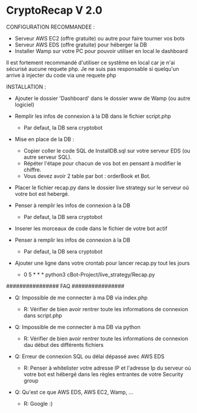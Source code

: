 # CryptoRecap V 2.0


CONFIGURATION RECOMMANDEE :
- Serveur AWS EC2 (offre gratuite) ou autre pour faire tourner vos bots
- Serveur AWS EDS (offre gratuite) pour héberger la DB
- Installer Wamp sur votre PC pour pouvoir utiliser en local le dashboard 

Il est fortement recommandé d'utiliser ce systême en local car je n'ai sécurisé aucune requete php. Je ne suis pas responsable si quelqu'un arrive à injecter du code via une requete php


INSTALLATION : 
- Ajouter le dossier 'Dashboard' dans le dossier www de Wamp (ou autre logiciel)
- Remplir les infos de connexion à la DB dans le fichier script.php
  - Par defaut, la DB sera cryptobot

- Mise en place de la DB :
  - Copier coller le code SQL de InstallDB.sql sur votre serveur EDS (ou autre serveur SQL).
  - Répéter l'étape pour chacun de vos bot en pensant à modifier le chiffre. 
  - Vous devez avoir 2 table par bot : orderBook et Bot.

- Placer le fichier recap.py dans le dossier live strategy sur le serveur oú votre bot est hebergé.
- Penser à remplir les infos de connexion à la DB
  - Par defaut, la DB sera cryptobot

- Inserer les morceaux de code dans le fichier de votre bot actif
- Penser à remplir les infos de connexion à la DB
  - Par defaut, la DB sera cryptobot

- Ajouter une ligne dans votre crontab pour lancer recap.py tout les jours
  - 0 5 * * * python3 cBot-Project/live_strategy/Recap.py




################
      FAQ
################

- Q: Impossible de me connecter à ma DB via index.php
  - R: Vérifier de bien avoir rentrer toute les informations de connexion dans script.php

- Q: Impossible de me connecter à ma DB via python
  - R: Vérifier de bien avoir rentrer toute les informations de connexion dau début des différents fichiers

- Q: Erreur de connexion SQL ou délai dépassé avec AWS EDS
  - R: Penser à whitelister votre adresse IP et l'adresse Ip du serveur oú votre bot est hébergé dans les règles entrantes de votre Security group

- Q: Qu'est ce que AWS EDS, AWS EC2, Wamp, ...
  - R: Google :)
